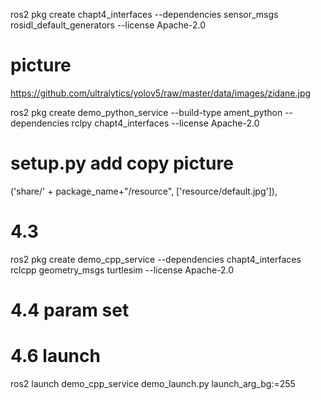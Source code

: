 ros2 pkg create chapt4_interfaces --dependencies sensor_msgs rosidl_default_generators --license Apache-2.0

# picture
https://github.com/ultralytics/yolov5/raw/master/data/images/zidane.jpg

ros2 pkg create demo_python_service --build-type ament_python --dependencies rclpy chapt4_interfaces --license Apache-2.0

# setup.py add copy picture 
('share/' + package_name+"/resource", ['resource/default.jpg']),



# 4.3
ros2 pkg create demo_cpp_service --dependencies chapt4_interfaces rclcpp geometry_msgs turtlesim --license Apache-2.0

# 4.4 param set


# 4.6 launch
ros2 launch demo_cpp_service demo_launch.py launch_arg_bg:=255
